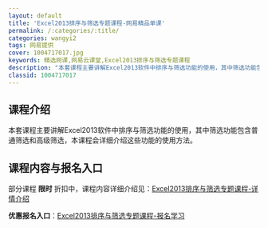 ```yaml
---
layout: default
title: 'Excel2013排序与筛选专题课程-网易精品单课'
permalink: /:categories/:title/
categories: wangyi2
tags: 网易提供
cover: 1004717017.jpg
keywords: 精选网课,网易云课堂,Excel2013排序与筛选专题课程
description: "本套课程主要讲解Excel2013软件中排序与筛选功能的使用，其中筛选功能包含普通筛选和高级筛选，本课程会详细介绍这些功能的使用方法。Excel2013排序与筛选专题课程"
classid: 1004717017
---
```


## 课程介绍

本套课程主要讲解Excel2013软件中排序与筛选功能的使用，其中筛选功能包含普通筛选和高级筛选，本课程会详细介绍这些功能的使用方法。

## 课程内容与报名入口

部分课程 **限时** 折扣中，课程内容详细介绍见：[Excel2013排序与筛选专题课程-详情介绍](https://study.163.com/course/introduction/1004717017.htm?share=1&shareId=1025206652&utm_campaign=share&utm_medium=iphoneShare&utm_source=&utm_u=1025206652)

**优惠报名入口**：[Excel2013排序与筛选专题课程-报名学习](https://study.163.com/course/introduction/1004717017.htm?share=1&shareId=1025206652&utm_campaign=share&utm_medium=iphoneShare&utm_source=&utm_u=1025206652)

